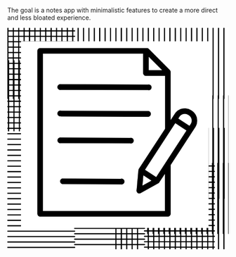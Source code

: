 The goal is a notes app with minimalistic features to create a more direct and less bloated experience.


![image](https://github.com/fojoWork/FoxPad/blob/main/README%20Photo.png)

